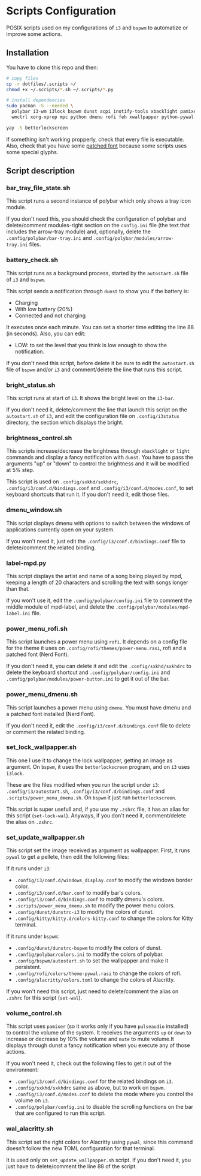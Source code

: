 # Scripts Configuration

POSIX scripts used on my configurations of `i3` and `bspwm` to automatize or
improve some actions.

## Installation

You have to clone this repo and then:

```sh
# copy files
cp -r dotfiles/.scripts ~/
chmod +x ~/.scripts/*.sh ~/.scripts/*.py

# install dependencies
sudo pacman -S --needed \
  polybar i3-wm i3lock bspwm dunst acpi inotify-tools xbacklight pamixer \
  wmctrl xorg-xprop mpc python dmenu rofi feh xwallpapper python-pywal

yay -S betterlockscreen
```

If something isn't working propperly, check that every file is executable. Also,
check that you have some [patched font](https://www.nerdfonts.com/font-downloads)
because some scripts uses some special glyphs.

## Script description

### bar_tray_file_state.sh

This script runs a second instance of polybar which only shows a tray icon module.

If you don't need this, you should check the configuration of polybar and
delete/comment modules-right section on the `config.ini` file (the text that
includes the arrow-tray module) and, optionally, delete the
`.config/polybar/bar-tray.ini` and `.config/polybar/modules/arrow-tray.ini`
files.

### battery_check.sh

This script runs as a background process, started by the `autostart.sh` file of
`i3` and `bspwm`.

This script sends a notification through `dunst` to show you if the battery is:

- Charging
- With low battery (20%)
- Connected and not charging

It executes once each minute. You can set a shorter time editting the line 88
(in seconds). Also, you can edit:

- LOW: to set the level that you think is low enough to show the notification.

If you don't need this script, before delete it be sure to edit the `autostart.sh`
file of `bspwm` and/or `i3` and comment/delete the line that runs this script.

### bright_status.sh

This script runs at start of `i3`. It shows the bright level on the `i3-bar`.

If you don't need it, delete/comment the line that launch this script on the
`autostart.sh` of `i3`, and edit the configuration file on `.config/i3status`
directory, the section which displays the bright.

### brightness_control.sh

This scripts increase/decrease the brightness through `xbacklight` or `light`
commands and display a fancy notification with `dunst`. You have to pass the
arguments "up" or "down" to control the brightness and it will be modified
at 5% step.

This script is used on `.config/sxkhd/sxkhdrc`, `.config/i3/conf.d/bindings.conf`
and `.config/i3/conf.d/modes.conf`, to set keyboard shortcuts that run it. If
you don't need it, edit those files.

### dmenu_window.sh

This script displays dmenu with options to switch between the windows of
applications currently open on your system.

If you won't need it, just edit the `.config/i3/conf.d/bindings.conf` file
to delete/comment the related binding.

### label-mpd.py

This script displays the artist and name of a song being played by mpd,
keeping a length of 20 characters and scrolling the text with songs longer
than that.

If you won't use it, edit the `.config/polybar/config.ini` file to comment
the middle module of mpd-label, and delete the
`.config/polybar/modules/mpd-label.ini` file.

### power_menu_rofi.sh

This script launches a power menu using `rofi`. It depends on a config file
for the theme it uses on `.config/rofi/themes/power-menu.rasi`, rofi
and a patched font (Nerd Font).

If you don't need it, you can delete it and edit the `.config/sxkhd/sxkhdrc`
to delete the keyboard shortcut and `.config/polybar/config.ini` and
`.config/polybar/modules/power-button.ini` to get it out of the bar.

### power_menu_dmenu.sh

This script launches a power menu using `dmenu`. You must have dmenu and a patched
font installed (Nerd Font).

If you don't need it, edit the `.config/i3/conf.d/bindings.conf` file to delete
or comment the related binding.

### set_lock_wallpapper.sh

This one I use it to change the lock wallpapper, getting an image as argument.
On `bspwm`, it uses the `betterlockscreen` program, and on `i3` uses `i3lock`.

These are the files modified when you run the script under `i3`:
`.config/i3/autostart.sh`, `.config/i3/conf.d/bindings.conf` and
`.scripts/power_menu_dmenu.sh`. On `bspwm` it just run `betterlockscreen`.

This script is super usefull and, if you use my `.zshrc` file, it has an alias
for this script (`set-lock-wal`). Anyways, if you don't need it, comment/delete
the alias on `.zshrc`.

### set_update_wallpapper.sh

This script set the image received as argument as wallpapper. First, it runs
`pywal` to get a pellete, then edit the following files:

If it runs under `i3`:

- `.config/i3/conf.d/windows_display.conf` to modify the windows border color.
- `.config/i3/conf.d/bar.conf` to modify bar's colors.
- `.config/i3/conf.d/bindings.conf` to modify dmenu's colors.
- `.scripts/power_menu_dmenu.sh` to modify the power menu colors.
- `.config/dunst/dunstrc-i3` to modify the colors of dunst.
- `.config/kitty/kitty.d/colors-kitty.conf` to change the colors for Kitty
  terminal.

If it runs under `bspwm`:

- `.config/dunst/dunstrc-bspwm` to modify the colors of dunst.
- `.config/polybar/colors.ini` to modify the colors of polybar.
- `.config/bspwm/autostart.sh` to set the wallpapper and make it persistent.
- `.config/rofi/colors/theme-pywal.rasi` to change the colors of rofi.
- `.config/alacritty/colors.toml` to change the colors of Alacritty.

If you won't need this script, just need to delete/comment the alias on `.zshrc`
for this script (`set-wal`).

### volume_control.sh

This script uses `pamixer` (so it works only if you have `pulseaudio` installed)
to control the volume of the system. It receives the arguments `up` or `down`
to increase or decrease by 10% the volume and `mute` to mute volume.It displays
through dunst a fancy notification when you execute any of those actions.

If you won't need it, check out the following files to get it out of the
environment:

- `.config/i3/conf.d/bindings.conf` for the related bindings on `i3`.
- `.config/sxkhd/sxkhdrc` same as above, but to work on `bspwm`.
- `.config/i3/conf.d/modes.conf` to delete the mode where you control the volume
  on `i3`.
- `.config/polybar/config.ini` to disable the scrolling functions on the bar
  that are configured to run this script.

### wal_alacritty.sh

This script set the right colors for Alacritty using `pywal`, since this
command doesn't follow the new TOML configuration for that terminal.

It is used only on `set_update_wallpapper.sh` script. If you don't need it,
you just have to delete/comment the line 88 of the script.
